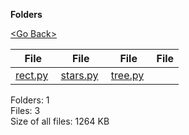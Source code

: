 **Folders**

[&lt;Go Back&gt;](../right.html)

  

<table><thead><tr class="header"><th><strong>File</strong></th><th><strong>File</strong></th><th><strong>File</strong></th><th><strong>File</strong></th></tr></thead><tbody><tr class="odd"><td><a href="rect.py">rect.py</a> </td><td><a href="stars.py">stars.py</a> </td><td><a href="tree.py">tree.py</a> </td><td></td></tr></tbody></table>

Folders: 1  
Files: 3  
Size of all files: 1264 KB

